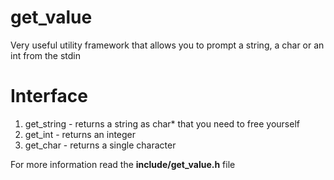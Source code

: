# get_value
Very useful utility framework that allows you to prompt a string, a char or an int from the stdin

# Interface
1) get_string - returns a string as char* that you need to free yourself
2) get_int - returns an integer
3) get_char - returns a single character

For more information read the **include/get_value.h** file
